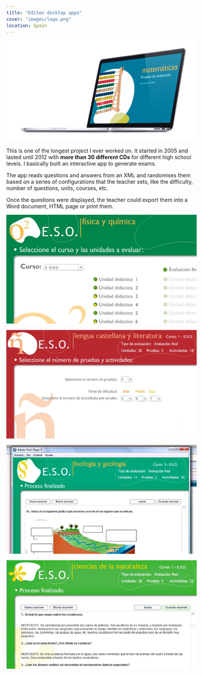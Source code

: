 ```yaml
---
title: "Editex desktop apps"
cover: "images/logo.png"
location: Spain
---
```


![](./images/1.jpg)

This is one of the longest project I ever worked on. It started in 2005 and lasted until 2012 with **more than 30 different CDs** for different high school levels. I basically built an interactive app to generate exams.

The app reads questions and answers from an XML and randomises them based on a series of configurations that the teacher sets, like the difficulty, number of questions, units, courses, etc.

Once the questions were displayed, the teacher could export them into a Word document, HTML page or print them.

![](./images/2.jpg)

![](./images/3.jpg)

![](./images/4.jpg)

![](./images/5.jpg)
